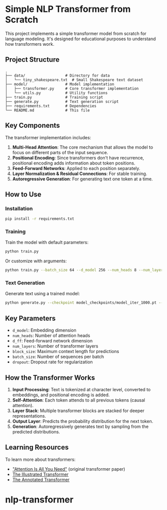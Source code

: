 # Simple NLP Transformer from Scratch

This project implements a simple transformer model from scratch for language modeling. It's designed for educational purposes to understand how transformers work.

## Project Structure

```
.
├── data/                  # Directory for data
│   └── tiny_shakespeare.txt  # Small Shakespeare text dataset
├── model/                 # Model implementation
│   ├── transformer.py     # Core transformer implementation
│   └── utils.py           # Utility functions
├── train.py               # Training script
├── generate.py            # Text generation script
├── requirements.txt       # Dependencies
└── README.md              # This file
```

## Key Components

The transformer implementation includes:

1. **Multi-Head Attention**: The core mechanism that allows the model to focus on different parts of the input sequence.
2. **Positional Encoding**: Since transformers don't have recurrence, positional encoding adds information about token positions.
3. **Feed-Forward Networks**: Applied to each position separately.
4. **Layer Normalization & Residual Connections**: For stable training.
5. **Autoregressive Generation**: For generating text one token at a time.

## How to Use

### Installation

```bash
pip install -r requirements.txt
```

### Training

Train the model with default parameters:

```bash
python train.py
```

Or customize with arguments:

```bash
python train.py --batch_size 64 --d_model 256 --num_heads 8 --num_layers 6 --max_iters 10000
```

### Text Generation

Generate text using a trained model:

```bash
python generate.py --checkpoint model_checkpoints/model_iter_1000.pt --prompt "First Citizen:" --max_tokens 200
```

## Key Parameters

- `d_model`: Embedding dimension
- `num_heads`: Number of attention heads
- `d_ff`: Feed-forward network dimension
- `num_layers`: Number of transformer layers
- `block_size`: Maximum context length for predictions
- `batch_size`: Number of sequences per batch
- `dropout`: Dropout rate for regularization

## How the Transformer Works

1. **Input Processing**: Text is tokenized at character level, converted to embeddings, and positional encoding is added.
2. **Self-Attention**: Each token attends to all previous tokens (causal attention).
3. **Layer Stack**: Multiple transformer blocks are stacked for deeper representations.
4. **Output Layer**: Predicts the probability distribution for the next token.
5. **Generation**: Autoregressively generates text by sampling from the predicted distributions.

## Learning Resources

To learn more about transformers:

- ["Attention Is All You Need"](https://arxiv.org/abs/1706.03762) (original transformer paper)
- [The Illustrated Transformer](http://jalammar.github.io/illustrated-transformer/)
- [The Annotated Transformer](http://nlp.seas.harvard.edu/2018/04/03/attention.html)
# nlp-transformer
